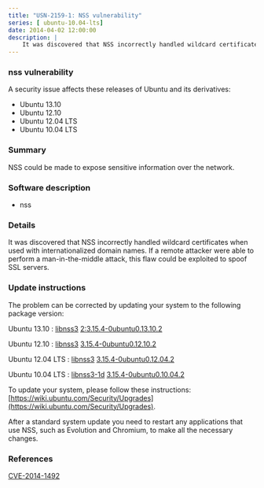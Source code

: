 ```yaml
---
title: "USN-2159-1: NSS vulnerability"
series: [ ubuntu-10.04-lts]
date: 2014-04-02 12:00:00
description: |
    It was discovered that NSS incorrectly handled wildcard certificates when used with internationalized domain names. If a remote attacker were able to perform a man-in-the-middle attack, this flaw could be exploited to spoof SSL servers. 
--- 
```

 
### nss vulnerability

A security issue affects these releases of Ubuntu and its derivatives:

* Ubuntu 13.10
* Ubuntu 12.10
* Ubuntu 12.04 LTS
* Ubuntu 10.04 LTS

### Summary

NSS could be made to expose sensitive information over the network. 

### Software description

* nss 

### Details

It was discovered that NSS incorrectly handled wildcard certificates when used with internationalized domain names. If a remote attacker were able to perform a man-in-the-middle attack, this flaw could be exploited to spoof SSL servers. 

### Update instructions

The problem can be corrected by updating your system to the following package version:

Ubuntu 13.10
 : [libnss3](https://launchpad.net/ubuntu/+source/nss) <span> [2:3.15.4-0ubuntu0.13.10.2](https://launchpad.net/ubuntu/+source/nss/2:3.15.4-0ubuntu0.13.10.2) </span> 

Ubuntu 12.10
 : [libnss3](https://launchpad.net/ubuntu/+source/nss) <span> [3.15.4-0ubuntu0.12.10.2](https://launchpad.net/ubuntu/+source/nss/3.15.4-0ubuntu0.12.10.2) </span> 

Ubuntu 12.04 LTS
 : [libnss3](https://launchpad.net/ubuntu/+source/nss) <span> [3.15.4-0ubuntu0.12.04.2](https://launchpad.net/ubuntu/+source/nss/3.15.4-0ubuntu0.12.04.2) </span> 

Ubuntu 10.04 LTS
 : [libnss3-1d](https://launchpad.net/ubuntu/+source/nss) <span> [3.15.4-0ubuntu0.10.04.2](https://launchpad.net/ubuntu/+source/nss/3.15.4-0ubuntu0.10.04.2) </span> 

To update your system, please follow these instructions: [https://wiki.ubuntu.com/Security/Upgrades](https://wiki.ubuntu.com/Security/Upgrades).

After a standard system update you need to restart any applications that use NSS, such as Evolution and Chromium, to make all the necessary changes. 

### References

 [CVE-2014-1492](http://people.ubuntu.com/~ubuntu-security/cve/CVE-2014-1492)
 
